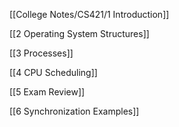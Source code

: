 
[[College Notes/CS421/1 Introduction]]

[[2 Operating System Structures]]

[[3 Processes]]

[[4 CPU Scheduling]]

[[5 Exam Review]]

[[6 Synchronization Examples]]